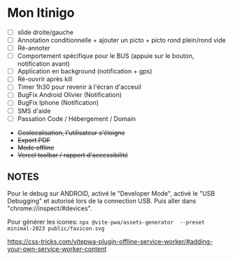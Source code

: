 # Mon Itinigo

- [ ] slide droite/gauche
- [ ] Annotation conditionnelle + ajouter un picto + picto rond plein/rond vide
- [ ] Ré-annoter
- [ ] Comportement spécifique pour le BUS (appuie sur le bouton, notification avant)
- [ ] Application en background (notification + gps)
- [ ] Ré-ouvrir après kill
- [ ] Timer 1h30 pour revenir à l'écran d'acceuil
- [ ] BugFix Android Olivier (Notification)
- [ ] BugFix Iphone (Notification)
- [ ] SMS d'aide
- [ ] Passation Code / Hébergement / Domain
- ~~Geolocalisation, l'utilisateur s'éloigne~~
- ~~Export PDF~~
- ~~Mode offline~~
- ~~Vercel toolbar / rapport d'accessibilité~~

## NOTES

Pour le debug sur ANDROID, activé le "Developer Mode", activé le "USB Debugging" et autorisé lors de la connection USB. Puis aller dans "chrome://inspect/#devices".

Pour générer les icones: `npx @vite-pwa/assets-generator  --preset minimal-2023 public/favicon.svg`

https://css-tricks.com/vitepwa-plugin-offline-service-worker/#adding-your-own-service-worker-content
